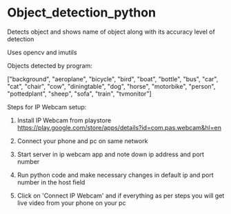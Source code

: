 # Object_detection_python
Detects object and shows name of object along with its accuracy level of detection

Uses opencv and imutils

Objects detected by program:

["background", "aeroplane", "bicycle", "bird", "boat",
	"bottle", "bus", "car", "cat", "chair", "cow", "diningtable",
	"dog", "horse", "motorbike", "person", "pottedplant", "sheep",
	"sofa", "train", "tvmonitor"]

 
Steps for IP Webcam setup:

1. Install IP Webcam from playstore https://play.google.com/store/apps/details?id=com.pas.webcam&hl=en

2. Connect your phone and pc on same network

3. Start server in ip webcam app and note down ip address and port number

4. Run python code and make necessary changes in default ip and port number in the host field

5. Click on 'Connect IP Webcam' and if everything as per steps you will get live video from your phone on your pc
